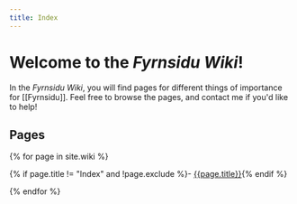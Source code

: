 ```yaml
---
title: Index
---
```


# Welcome to the *Fyrnsidu Wiki*!

In the *Fyrnsidu Wiki*, you will find pages for different things of importance for [[Fyrnsidu]]. Feel free to browse the pages, and contact me if you'd like to help!

## Pages

<div markdown=1 style="columns:auto auto">

{% for page in site.wiki %}

{% if page.title != "Index" and !page.exclude %}- [{{page.title}}]({{page.url}}){% endif %}

{% endfor %}

</div>
